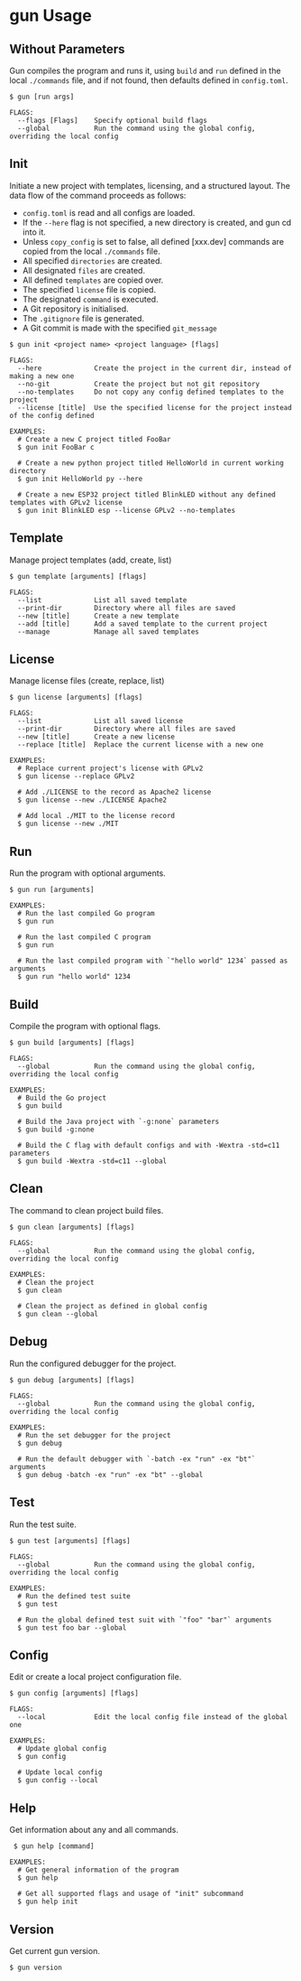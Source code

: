 # gun Usage

## Without Parameters
Gun compiles the program and runs it, using `build` and `run` defined in the local `./commands`
file, and if not found, then defaults defined in `config.toml`.
```console
$ gun [run args]

FLAGS:
  --flags [Flags]    Specify optional build flags
  --global           Run the command using the global config, overriding the local config
```

## Init
Initiate a new project with templates, licensing, and a structured layout. The data flow of the command proceeds as follows:
- `config.toml` is read and all configs are loaded.
- If the `--here` flag is not specified, a new directory is created, and gun cd into it.
- Unless `copy_config` is set to false, all defined [xxx.dev] commands are copied from the local `./commands` file.
- All specified `directories` are created.
- All designated `files` are created.
- All defined `templates` are copied over.
- The specified `license` file is copied.
- The designated `command` is executed.
- A Git repository is initialised.
- The `.gitignore` file is generated.
- A Git commit is made with the specified `git_message`
```console
$ gun init <project name> <project language> [flags]

FLAGS:
  --here             Create the project in the current dir, instead of making a new one
  --no-git           Create the project but not git repository
  --no-templates     Do not copy any config defined templates to the project
  --license [title]  Use the specified license for the project instead of the config defined

EXAMPLES:
  # Create a new C project titled FooBar
  $ gun init FooBar c

  # Create a new python project titled HelloWorld in current working directory
  $ gun init HelloWorld py --here

  # Create a new ESP32 project titled BlinkLED without any defined templates with GPLv2 license
  $ gun init BlinkLED esp --license GPLv2 --no-templates
```

## Template
Manage project templates (add, create, list)
```console
$ gun template [arguments] [flags]

FLAGS:
  --list             List all saved template
  --print-dir        Directory where all files are saved
  --new [title]      Create a new template
  --add [title]      Add a saved template to the current project
  --manage           Manage all saved templates
```

## License
Manage license files (create, replace, list)
```console
$ gun license [arguments] [flags]

FLAGS:
  --list             List all saved license
  --print-dir        Directory where all files are saved
  --new [title]      Create a new license
  --replace [title]  Replace the current license with a new one

EXAMPLES:
  # Replace current project's license with GPLv2
  $ gun license --replace GPLv2

  # Add ./LICENSE to the record as Apache2 license
  $ gun license --new ./LICENSE Apache2

  # Add local ./MIT to the license record
  $ gun license --new ./MIT
```

## Run
Run the program with optional arguments.
```console
$ gun run [arguments]

EXAMPLES:
  # Run the last compiled Go program
  $ gun run

  # Run the last compiled C program
  $ gun run

  # Run the last compiled program with `"hello world" 1234` passed as arguments
  $ gun run "hello world" 1234
```

## Build
Compile the program with optional flags.
```console
$ gun build [arguments] [flags]

FLAGS:
  --global           Run the command using the global config, overriding the local config

EXAMPLES:
  # Build the Go project
  $ gun build

  # Build the Java project with `-g:none` parameters
  $ gun build -g:none

  # Build the C flag with default configs and with -Wextra -std=c11 parameters
  $ gun build -Wextra -std=c11 --global
```

## Clean
The command to clean project build files.
```console
$ gun clean [arguments] [flags]

FLAGS:
  --global           Run the command using the global config, overriding the local config

EXAMPLES:
  # Clean the project
  $ gun clean

  # Clean the project as defined in global config
  $ gun clean --global

```

## Debug
Run the configured debugger for the project.
```console
$ gun debug [arguments] [flags]

FLAGS:
  --global           Run the command using the global config, overriding the local config

EXAMPLES:
  # Run the set debugger for the project
  $ gun debug

  # Run the default debugger with `-batch -ex "run" -ex "bt"` arguments
  $ gun debug -batch -ex "run" -ex "bt" --global
```

## Test
Run the test suite.
```console
$ gun test [arguments] [flags]

FLAGS:
  --global           Run the command using the global config, overriding the local config

EXAMPLES:
  # Run the defined test suite
  $ gun test

  # Run the global defined test suit with `"foo" "bar"` arguments
  $ gun test foo bar --global
```

## Config
Edit or create a local project configuration file.
```console
$ gun config [arguments] [flags]

FLAGS:
  --local            Edit the local config file instead of the global one

EXAMPLES:
  # Update global config
  $ gun config

  # Update local config
  $ gun config --local
```

## Help
Get information about any and all commands.
```console
 $ gun help [command]

EXAMPLES:
  # Get general information of the program
  $ gun help

  # Get all supported flags and usage of "init" subcommand
  $ gun help init
```

## Version
Get current gun version.
```console
$ gun version
```

